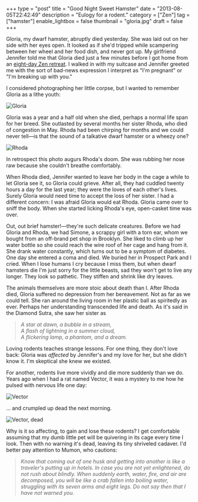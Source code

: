 +++
type = "post"
title = "Good Night Sweet Hamster"
date = "2013-08-05T22:42:49"
description = "Eulogy for a rodent."
category = ["Zen"]
tag = ["hamster"]
enable_lightbox = false
thumbnail = "gloria.jpg"
draft = false
+++

<p>Gloria, my dwarf hamster, abruptly died yesterday. She was laid out on her side with her eyes open. It looked as if she'd tripped while scampering between her wheel and her food dish, and never got up. My girlfriend Jennifer told me that Gloria died just a few minutes before I got home from an <a href="/training-ourselves-not-to-be-alone/">eight-day Zen retreat</a>. I walked in with my suitcase and Jennifer greeted me with the sort of bad-news expression I interpret as "I'm pregnant" or "I'm breaking up with you."</p>
<p>I considered photographing her little corpse, but I wanted to remember Gloria as a lithe youth:</p>
<p><img style="display:block; margin-left:auto; margin-right:auto;" src="gloria.jpg" alt="Gloria" title="Gloria" /></p>
<p>Gloria was a year and a half old when she died, perhaps a normal life span for her breed. She outlasted by several months her sister Rhoda, who died of congestion in May. Rhoda had been chirping for months and we could never tell&mdash;is that the sound of a talkative dwarf hamster or a wheezy one?</p>
<p><img style="display:block; margin-left:auto; margin-right:auto;" src="rhoda.jpg" alt="Rhoda" title="Rhoda" /></p>
<p>In retrospect this photo augurs Rhoda's doom. She was rubbing her nose raw because she couldn't breathe comfortably.</p>
<p>When Rhoda died, Jennifer wanted to leave her body in the cage a while to let Gloria see it, so Gloria could grieve. After all, they had cuddled twenty hours a day for the last year; they were the loves of each other's lives. Surely Gloria would need time to accept the loss of her sister. I had a different concern: I was afraid Gloria would eat Rhoda. Gloria came over to sniff the body. When she started licking Rhoda's eye, open-casket time was over.</p>
<p>Out, out brief hamster!&mdash;they're such delicate creatures. Before we had Gloria and Rhoda, we had Simone, a scrappy girl with a torn ear, whom we bought from an off-brand pet shop in Brooklyn. She liked to climb up her water bottle so she could reach the wire roof of her cage and hang from it. She drank water constantly, which turns out to be a symptom of diabetes. One day she entered a coma and died. We buried her in Prospect Park and I cried. When I lose humans I cry because I miss them, but when dwarf hamsters die I'm just sorry for the little beasts, sad they won't get to live any longer. They look so pathetic. They stiffen and shrink like dry leaves.</p>
<p>The animals themselves are more stoic about death than I. After Rhoda died, Gloria suffered no depression from her bereavement. Not as far as we could tell. She ran around the living room in her plastic ball as spiritedly as ever. Perhaps her understanding transcended life and death. As it's said in the Diamond Sutra, she saw her sister as</p>
<blockquote>
<p><em>A star at dawn, a bubble in a stream,</em><br />
<em>A flash of lightning in a summer cloud,</em><br />
<em>A flickering lamp, a phantom, and a dream.</em></p>
</blockquote>
<p>Loving rodents teaches strange lessons. For one thing, they don't love back: Gloria was <em>affected</em> by Jennifer's and my love for her, but she didn't know it. I'm skeptical she knew we existed.</p>
<p>For another, rodents live more vividly and die more suddenly than we do. Years ago when I had a rat named Vector, it was a mystery to me how he pulsed with nervous life one day:</p>
<p><img style="display:block; margin-left:auto; margin-right:auto;" src="vector.jpg" alt="Vector" title="Vector" /></p>
<p>... and crumpled up dead the next morning.</p>
<p><img style="display:block; margin-left:auto; margin-right:auto;" src="vector-dead.jpg" alt="Vector, dead" title="Vector, dead" /></p>
<p>Why is it so affecting, to gain and lose these rodents? I get comfortable assuming that my dumb little pet will be quivering in its cage every time I look. Then with no warning it's dead, leaving its tiny shriveled cadaver. I'd better pay attention to Mumon, who cautions:</p>
<blockquote>
<p><em>Know that coming out of one husk and getting into another is like a traveler's putting up in hotels. In case you are not yet enlightened, do not rush about blindly. When suddenly earth, water, fire, and air are decomposed, you will be like a crab fallen into boiling water, struggling with its seven arms and eight legs. Do not say then that I have not warned you.</em></p>
</blockquote>
